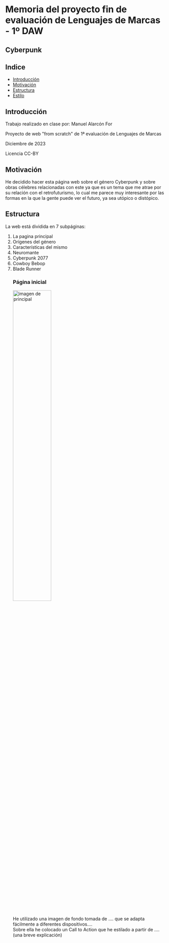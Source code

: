 <h1>Memoria del proyecto fin de evaluación de Lenguajes de Marcas - 1º DAW</h1>
<h2>Cyberpunk</h2>
<h2>Indice</h2>

<ul>
  <li><a href="#introduccion">Introducción</a></li>
  <li><a href="#motivacion">Motivación</a></li>
  <li><a href="#estructura">Estructura</a></li>
  <li><a href="#estilo">Estilo</a></li>
</ul>

<h2 id="introduccion">Introducción</h2>
<p>Trabajo realizado en clase por: Manuel Alarcón For</p>
<p>Proyecto de web "from scratch" de 1ª evaluación de Lenguajes de Marcas</p>
<p>Diciembre de 2023 </p>
<p>Licencia CC-BY</p>

<h2 id="motivacion">Motivación</h2>
<p>He decidido hacer esta página web sobre el género Cyberpunk y sobre obras célebres relacionadas con este ya que es un tema que me atrae por su relación con el retrofuturismo, lo cual me parece muy interesante por las formas en la que la gente puede ver el futuro, ya sea utópico o distópico.</p>

<h2 id="estructura">Estructura</h2>
<p>La web está dividida en  7 subpáginas:</p>
<ol>
  <li>La pagina principal</li>  
  <li>Orígenes del género</li>
  <li>Características del mismo</li>
  <li>Neuromante</li>
  <li>Cyberpunk 2077</li>
  <li>Cowboy Bebop</li>
  <li>Blade Runner</li>
</ul>

<h3>Página inicial</h3>
<img src="./img/capturas-readme/CapturaPrincipal" alt="imagen de principal" style="width:50%">
<p>He utilizado una imagen de fondo tomada de .... que se adapta fácilmente a diferentes dispositivos....<br>
Sobre ella he colocado un Call to Action que he estilado a partir de ....<br>
(una breve explicación)</p>

